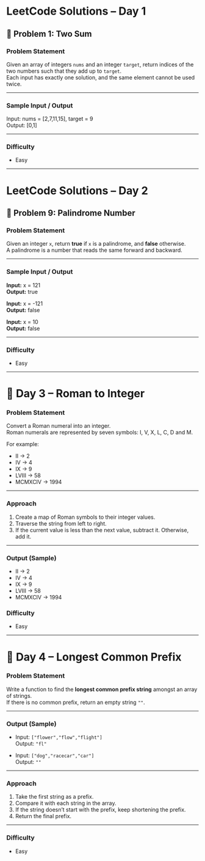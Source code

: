 # LeetCode Solutions – Day 1

## 🧩 Problem 1: Two Sum

### Problem Statement
Given an array of integers `nums` and an integer `target`, return indices of the two numbers such that they add up to `target`.  
Each input has exactly one solution, and the same element cannot be used twice.

---

### Sample Input / Output
Input: nums = [2,7,11,15], target = 9  
Output: [0,1]

---

### Difficulty
- Easy

---

# LeetCode Solutions – Day 2

## 🧩 Problem 9: Palindrome Number  

### Problem Statement  
Given an integer `x`, return **true** if `x` is a palindrome, and **false** otherwise.  
A palindrome is a number that reads the same forward and backward.  

---

### Sample Input / Output  
**Input:** x = 121  
**Output:** true  

**Input:** x = -121  
**Output:** false  

**Input:** x = 10  
**Output:** false  

---

### Difficulty  
- Easy

---

# 📘 Day 3 – Roman to Integer

### Problem Statement  
Convert a Roman numeral into an integer.  
Roman numerals are represented by seven symbols: I, V, X, L, C, D and M.  

For example:  
- II → 2  
- IV → 4  
- IX → 9  
- LVIII → 58  
- MCMXCIV → 1994  

---

### Approach  
1. Create a map of Roman symbols to their integer values.  
2. Traverse the string from left to right.  
3. If the current value is less than the next value, subtract it. Otherwise, add it.  

---

### Output (Sample)  
- II → 2  
- IV → 4  
- IX → 9  
- LVIII → 58  
- MCMXCIV → 1994

### Difficulty  
- Easy

---

# 📘 Day 4 – Longest Common Prefix

### Problem Statement  
Write a function to find the **longest common prefix string** amongst an array of strings.  
If there is no common prefix, return an empty string `""`.  

---


### Output (Sample)    
- Input: `["flower","flow","flight"]`  
  Output: `"fl"`  

- Input: `["dog","racecar","car"]`  
  Output: `""`  

---

### Approach  
1. Take the first string as a prefix.  
2. Compare it with each string in the array.  
3. If the string doesn’t start with the prefix, keep shortening the prefix.  
4. Return the final prefix.  

---

### Difficulty
- Easy


